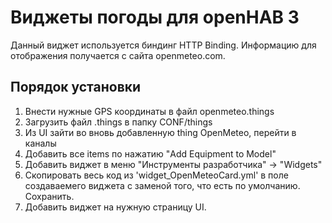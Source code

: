 # Виджеты погоды для openHAB 3

Данный виджет используется биндинг HTTP Binding.
Информацию для отображения получается с сайта openmeteo.com.

## Порядок установки

1. Внести нужные GPS координаты в файл openmeteo.things
2. Загрузить файл .things в папку CONF/things
3. Из UI зайти во вновь добавленную thing OpenMeteo, перейти в каналы
4. Добавить все items по нажатию "Add Equipment to Model"
5. Добавить виджет в меню "Инструменты разработчика" -> "Widgets"
6. Скопировать весь код из 'widget_OpenMeteoCard.yml' в поле создаваемего виджета с заменой того, что есть по умолчанию. Сохранить.
7. Добавить виджет на нужную страницу UI.